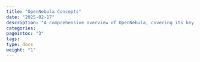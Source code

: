 ```yaml
---
title: "OpenNebula Concepts"
date: "2025-02-17"
description: "A comprehensive overview of OpenNebula, covering its key features, core architecture, and the cloud access model, including user roles and permissions. You'll also find real-world use cases that illustrate how OpenNebula is used across industries — from enterprise cloud infrastructure to edge and AI deployments"
categories:
pageintoc: "3"
tags: 
type: docs
weight: "1"
---
```


<a id="opennebula-concepts"></a>

<!--# OpenNebula Concepts -->
